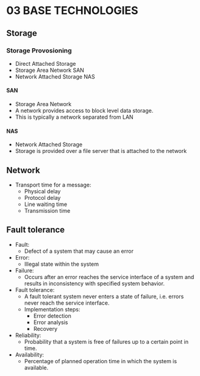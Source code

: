 # 03 BASE TECHNOLOGIES

## Storage
### Storage Provosioning
* Direct Attached Storage
* Storage Area Network SAN
* Network Attached Storage NAS

#### SAN
* Storage Area Network
* A network provides access to block level data storage.
* This is typically a network separated from LAN

#### NAS
* Network Attached Storage
* Storage is provided over a file server that is attached to the network

## Network
* Transport time for a message:
    * Physical delay
    * Protocol delay
    * Line waiting time
    * Transmission time

## Fault tolerance
* Fault:
    * Defect of a system that may cause an error
* Error:
    * Illegal state within the system
* Failure:
    * Occurs after an error reaches the service interface of a system and results in inconsistency with specified system behavior.
* Fault tolerance:
    * A fault tolerant system never enters a state of failure, i.e. errors never reach the service interface.
    * Implementation steps:
        * Error detection
        * Error analysis
        * Recovery
* Reliability:
    * Probability that a system is free of failures up to a certain point in time.
* Availability:
    * Percentage of planned operation time in which the system is available.
